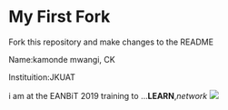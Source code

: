 # My First Fork
Fork this repository and make changes to the README

Name:kamonde mwangi, CK

Instituition:JKUAT

i am at the EANBiT 2019 training to ...**LEARN**,_network_
![](https://pbs.twimg.com/media/DjoJRB2X0AYluQW.jpg)

